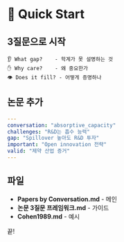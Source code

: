 # 🚀 Quick Start

## 3질문으로 시작

```
👂 What gap?    - 학계가 못 설명하는 것
✋ Why care?    - 왜 중요한가
👁 Does it fill? - 어떻게 증명하나
```

## 논문 추가

```yaml
---
conversation: "absorptive_capacity"
challenges: "R&D는 흡수 능력"
gap: "Spillover 높아도 R&D 투자"
important: "Open innovation 전략"
valid: "제약 산업 증거"
---
```

## 파일

- **Papers by Conversation.md** - 메인
- **논문 3질문 프레임워크.md** - 가이드
- **Cohen1989.md** - 예시

끝!

